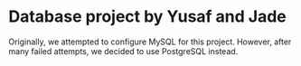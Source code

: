 Database project by Yusaf and Jade
==================================

Originally, we attempted to configure MySQL for this project. However, after many failed attempts, we decided to use PostgreSQL instead. 